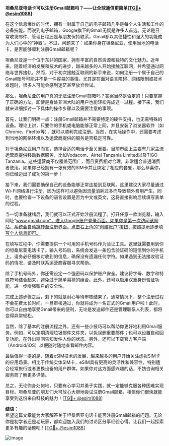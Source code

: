 **坦桑尼亚电话卡可以注册Gmail邮箱吗？——让全球通信更简单[[TG💪+ @esim1088](https://t.me/s/esim1088)]**

在这个信息爆炸的时代，拥有一封属于自己的电子邮箱几乎是每个人生活和工作的必备技能。而说到电子邮箱，Google旗下的Gmail无疑是许多人首选。无论是日常收发邮件、管理日程还是与朋友保持联系，Gmail都以其便捷性和强大的功能成为人们心中的“神器”。不过，问题来了：如果你身在坦桑尼亚，使用当地的电话卡，是否能够顺利注册Gmail邮箱呢？

坦桑尼亚是一个位于东非的国家，拥有丰富的自然资源和独特的文化魅力。近年来，随着经济的发展和技术的进步，越来越多的人开始接触互联网，并希望通过网络与世界接轨。然而，对于初次接触互联网的新手来说，如何注册一个属于自己的Gmail账号可能并不是一件容易的事情。尤其是在面对语言障碍、网络限制或技术难题时，很多人可能会感到迷茫甚至放弃尝试。

那么，坦桑尼亚的用户真的无法注册Gmail邮箱吗？答案当然是否定的！只要掌握了正确的方法，即使是身处非洲大陆的用户也能轻松完成这一过程。接下来，我们就来详细探讨一下具体的操作步骤以及需要注意的事项。

首先，让我们明确一点：注册Gmail邮箱并不需要特定的硬件支持，也无需特殊的设备。理论上讲，只要你的手机或电脑能够正常上网，并且安装了浏览器软件（如Chrome、Firefox等），就可以顺利完成注册。当然，在实际操作中，还需要考虑到当地的网络环境以及运营商提供的服务是否稳定可靠。

对于坦桑尼亚用户而言，选择合适的电话卡至关重要。目前市面上主要有几家主流运营商提供移动数据服务，比如Vodacom、Airtel Tanzania Limited以及TIGO Tanzania。这些运营商不仅覆盖范围广，而且资费相对合理，非常适合普通消费者使用。如果你已经拥有一张有效的SIM卡并且绑定了相应的套餐，那么恭喜你，你已经迈出了成功的第一步！

接下来，我们需要确保自己的设备能够正常连接到互联网。这里建议大家尽量通过Wi-Fi网络进行注册，因为这样可以避免因流量消耗过多而导致额外费用产生。同时，也要检查一下设备的语言设置是否为中文或英文，这将直接影响后续填写表单的过程。

当一切准备就绪后，我们就可以正式开始注册流程了。打开任意一款浏览器，输入网址“www.gmail.com”，进入Google账户登录页面。如果你是第一次访问该网站，系统会自动跳转至注册界面。点击右上角的“创建账户”按钮，按照提示逐步填写个人信息即可。

在填写过程中，你需要提供一个可用的手机号码作为验证工具。这里就需要用到你的坦桑尼亚电话卡了。输入号码后，系统会发送一条包含验证码的短信到你的手机上。请务必仔细核对收到的信息，确保没有遗漏任何字符。如果遇到无法接收验证码的情况，请及时联系运营商客服寻求帮助。

除了手机号码外，你还需设定一个强密码以保护账户安全。建议将字母、数字和特殊符号结合起来，避免过于简单易猜的组合。此外，还可以启用双重身份验证功能，进一步增强账户的安全性。

完成上述步骤之后，剩下的就是耐心等待审核结果了。通常情况下，整个注册过程不会花费太长时间。一旦审核通过，你就将成为一名正式的Gmail用户啦！此时，你可以自由地享受Gmail带来的便利，无论是发送邮件还是管理联系人列表，都将变得异常轻松。

当然，除了基本的注册流程之外，还有一些小技巧可以帮助你更好地利用Gmail服务。例如，可以定期清理垃圾邮件文件夹，以免误删重要邮件；也可以设置自动回复功能，在外出期间告知发件人你的状态。另外，还可以下载官方客户端（Android/iOS）以便随时随地查看邮件内容。

最后值得一提的是，随着eSIM技术的发展，越来越多的用户开始关注虚拟SIM卡的应用场景。相比于传统实体SIM卡，eSIM具有更高的灵活性和兼容性，特别适合经常旅行或者更换设备的用户群体。如果你对这方面感兴趣的话，不妨咨询相关服务商了解更多详情。

总之，无论你身处何地，只要有心学习并勇于实践，就一定能够克服各种困难实现目标。坦桑尼亚的朋友们大可放心大胆地尝试注册Gmail邮箱，相信你们很快就能享受到这份来自科技的魅力！[[TG💪+ @esim1088](https://t.me/s/esim1088)]

**结语：**  
希望这篇文章能为大家解答关于坦桑尼亚电话卡能否注册Gmail邮箱的问题。无论你是初学者还是老玩家，都欢迎加入我们的讨论区分享经验心得。让我们一起探索更多有趣的话题吧！[[TG💪+ @esim1088](https://t.me/s/esim1088)]  

![Image](https://i.postimg.cc/4NQfJmqS/Snipaste-2025-05-13-00-14-12.png)